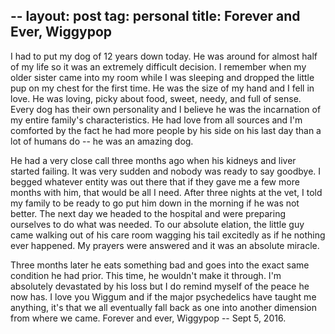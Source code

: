 --
layout: post
tag: personal
title: Forever and Ever, Wiggypop
---

I had to put my dog of 12 years down today.  He was around for almost half of my life so it was an extremely difficult decision.  I remember when my older sister came into my room while I was sleeping and dropped the little pup on my chest for the first time.  He was the size of my hand and I fell in love.  He was loving, picky about food, sweet, needy, and full of sense.  Every dog has their own personality and I believe he was the incarnation of my entire family's characteristics.  He had love from all sources and I'm comforted by the fact he had more people by his side on his last day than a lot of humans do -- he was an amazing dog.

He had a very close call three months ago when his kidneys and liver started failing.  It was very sudden and nobody was ready to say goodbye.  I begged whatever entity was out there that if they gave me a few more months with him, that would be all I need.  After three nights at the vet, I told my family to be ready to go put him down in the morning if he was not better.  The next day we headed to the hospital and were preparing ourselves to do what was needed.  To our absolute elation, the little guy came walking out of his care room wagging his tail excitedly as if he nothing ever happened.  My prayers were answered and it was an absolute miracle.

Three months later he eats something bad and goes into the exact same condition he had prior.  This time, he wouldn't make it through.  I'm absolutely devastated by his loss but I do remind myself of the peace he now has.  I love you Wiggum and if the major psychedelics have taught me anything, it's that we all eventually fall back as one into another dimension from where we came.  Forever and ever, Wiggypop -- Sept 5, 2016.